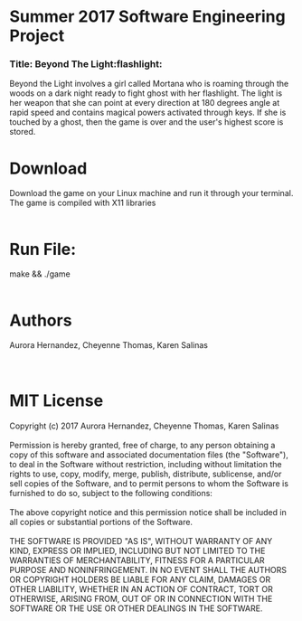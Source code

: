 # Summer 2017 Software Engineering Project
<h3>Title: Beyond The Light:flashlight: </h3> 
Beyond the Light involves a girl called Mortana who is roaming through the woods on a dark night ready to fight ghost with her flashlight. The light is her weapon that she can point at every direction at 180 degrees angle at rapid speed and contains magical powers activated through keys. If she is touched by a ghost, then the game is over and the user's highest score is stored.

<h1>Download</h1>
Download the game on your Linux machine and run it through your terminal. The game is compiled with X11 libraries 

<br>
<br>
<h1>Run File:</h1>
make && ./game
</br>
</br>

# Authors
Aurora Hernandez, Cheyenne Thomas, Karen Salinas
<br>
<br>
<br>

# MIT License
Copyright (c) 2017 Aurora Hernandez, Cheyenne Thomas, Karen Salinas
<br>
<br>
Permission is hereby granted, free of charge, to any person obtaining a copy
of this software and associated documentation files (the "Software"), to deal
in the Software without restriction, including without limitation the rights
to use, copy, modify, merge, publish, distribute, sublicense, and/or sell
copies of the Software, and to permit persons to whom the Software is
furnished to do so, subject to the following conditions:
<br>
<br>
The above copyright notice and this permission notice shall be included in all
copies or substantial portions of the Software.
<br>
<br>
THE SOFTWARE IS PROVIDED "AS IS", WITHOUT WARRANTY OF ANY KIND, EXPRESS OR
IMPLIED, INCLUDING BUT NOT LIMITED TO THE WARRANTIES OF MERCHANTABILITY,
FITNESS FOR A PARTICULAR PURPOSE AND NONINFRINGEMENT. IN NO EVENT SHALL THE
AUTHORS OR COPYRIGHT HOLDERS BE LIABLE FOR ANY CLAIM, DAMAGES OR OTHER
LIABILITY, WHETHER IN AN ACTION OF CONTRACT, TORT OR OTHERWISE, ARISING FROM,
OUT OF OR IN CONNECTION WITH THE SOFTWARE OR THE USE OR OTHER DEALINGS IN THE
SOFTWARE.
